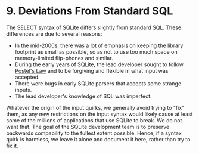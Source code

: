 # 9\. Deviations From Standard SQL


The SELECT syntax of SQLite differs slightly from standard SQL.
These differences are due to several reasons:



* In the mid\-2000s, there was a lot of emphasis on keeping the library
 footprint as small as possible, so as not to use too much space
 on memory\-limited flip\-phones and similar.
* During the early years of SQLite, the lead developer sought to follow
 [Postel's Law](https://en.wikipedia.org/wiki/Robustness_principle) and to
 be forgiving and flexible in what input was accepted.
* There were bugs in early SQLite parsers that accepts some strange inputs.
* The lead developer's knowledge of SQL was imperfect.


Whatever the origin of the input quirks, we generally avoid trying to "fix" them,
as any new restrictions on the input syntax would likely cause at least some of
the millions of applications that use SQLite to break. We do not want that.
The goal of the SQLite development team is to preserve backwards compability to
the fullest extent possible. Hence, if a syntax quirk is harmless,
we leave it alone and document it here, rather than try to fix it.




